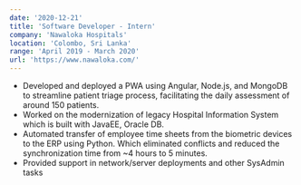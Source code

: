 ```yaml
---
date: '2020-12-21'
title: 'Software Developer - Intern'
company: 'Nawaloka Hospitals'
location: 'Colombo, Sri Lanka'
range: 'April 2019 - March 2020'
url: 'https://www.nawaloka.com/'
---
```


- Developed and deployed a PWA using Angular, Node.js, and MongoDB to streamline patient triage process, facilitating the daily assessment of around 150 patients.
- Worked on the modernization of legacy Hospital Information System which is built with JavaEE, Oracle DB.
- Automated transfer of employee time sheets from the biometric devices to the ERP using Python. Which eliminated conflicts and reduced the synchronization time from ~4 hours to 5 minutes.
- Provided support in network/server deployments and other SysAdmin tasks
